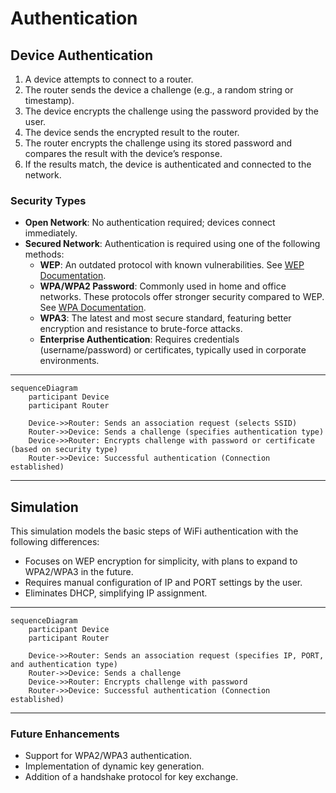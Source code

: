 # Authentication

## **Device Authentication**

1. A device attempts to connect to a router.
2. The router sends the device a challenge (e.g., a random string or timestamp).
3. The device encrypts the challenge using the password provided by the user.
4. The device sends the encrypted result to the router.
5. The router encrypts the challenge using its stored password and compares the result with the device’s response.
6. If the results match, the device is authenticated and connected to the network.

### **Security Types**

- **Open Network**: No authentication required; devices connect immediately.
- **Secured Network**: Authentication is required using one of the following methods:
  - **WEP**: An outdated protocol with known vulnerabilities. See [WEP Documentation](../Cryptography/WEP/README.md).
  - **WPA/WPA2 Password**: Commonly used in home and office networks. These protocols offer stronger security compared to WEP. See [WPA Documentation](../Cryptography/WPA/README.md).
  - **WPA3**: The latest and most secure standard, featuring better encryption and resistance to brute-force attacks.
  - **Enterprise Authentication**: Requires credentials (username/password) or certificates, typically used in corporate environments.

---

```mermaid
sequenceDiagram
    participant Device
    participant Router

    Device->>Router: Sends an association request (selects SSID)
    Router->>Device: Sends a challenge (specifies authentication type)
    Device->>Router: Encrypts challenge with password or certificate (based on security type)
    Router->>Device: Successful authentication (Connection established)
```

---

## **Simulation**

This simulation models the basic steps of WiFi authentication with the following differences:
- Focuses on WEP encryption for simplicity, with plans to expand to WPA2/WPA3 in the future.
- Requires manual configuration of IP and PORT settings by the user.
- Eliminates DHCP, simplifying IP assignment.

---

```mermaid
sequenceDiagram
    participant Device
    participant Router

    Device->>Router: Sends an association request (specifies IP, PORT, and authentication type)
    Router->>Device: Sends a challenge 
    Device->>Router: Encrypts challenge with password 
    Router->>Device: Successful authentication (Connection established)
```

---

### **Future Enhancements**

- Support for WPA2/WPA3 authentication.
- Implementation of dynamic key generation.
- Addition of a handshake protocol for key exchange.